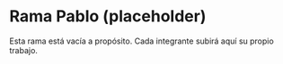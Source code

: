 ﻿# Rama Pablo (placeholder)

Esta rama está vacía a propósito. Cada integrante subirá aquí su propio trabajo.
